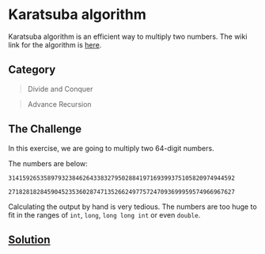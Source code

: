 # Karatsuba algorithm

Karatsuba algorithm is an efficient way to multiply two numbers. The wiki link for the algorithm is [here](https://en.wikipedia.org/wiki/Karatsuba_algorithm).

## Category
> Divide and Conquer

> Advance Recursion 

## The Challenge
In this exercise, we are going to multiply two 64-digit numbers.

The numbers are below:

```
3141592653589793238462643383279502884197169399375105820974944592
```
```
2718281828459045235360287471352662497757247093699959574966967627
```

Calculating the output by hand is very tedious. The numbers are too huge to fit in the ranges of ```int```, ```long```, ```long long int``` or even ```double```.

## [Solution](karatsuba.cpp)
